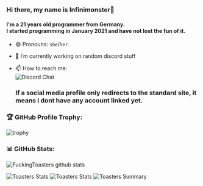 <!-- ### Hi there 👋

**FuckingToasters/FuckingToasters** is a ✨ _special_ ✨ repository because its `README.md` (this file) appears on your GitHub profile.

Here are some ideas to get you started:

- 🔭 I’m currently working on ...
- 🌱 I’m currently learning ...
- 👯 I’m looking to collaborate on ...
- 🤔 I’m looking for help with ...
- 💬 Ask me about ...
- 📫 How to reach me: ...
- 😄 Pronouns: ...
- ⚡ Fun fact: ...
-->
### Hi there, my name is Infinimonster👋

#### I'm a 21 years old programmer from Germany.</br> I started programming in January 2021 and have not lost the fun of it.

- 😄 Pronouns: `she`/`her`
- 🔭 I’m currently working on random discord stuff
- 📫 How to reach me:</br>
  ![Discord Chat](https://user-images.githubusercontent.com/94435104/145717234-14bddce5-8294-46f0-af21-ee1c87d33a7c.gif)</br>
  
  ### If a social media profile only redirects to the standard site, it means i dont have any account linked yet.

### 🏆 GitHub Profile Trophy:
![trophy](https://github-profile-trophy.vercel.app/?username=Infinimonster&column=8&theme=discord&no-frame=true&no-bg=true)


### 📊 GitHub Stats:
![FuckingToasters github stats](https://github-readme-stats.vercel.app/api?username=Infinimonster&theme=onedark&show_icons=true&count_private=true&cache_seconds=1800)

![Toasters Stats](https://github-profile-summary-cards.vercel.app/api/cards/repos-per-language?username=Infinimonster&theme=monokai)
![Toasters Stats](https://github-profile-summary-cards.vercel.app/api/cards/most-commit-language?username=Infinimonster&theme=monokai)
![Toasters Summary](https://github-profile-summary-cards.vercel.app/api/cards/profile-details?username=Infinimonster&theme=monokai)

